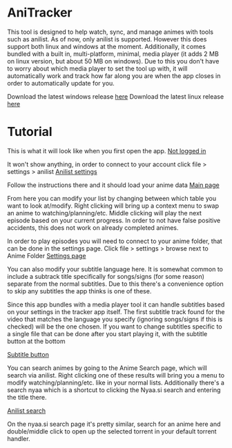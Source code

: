 # AniTracker

This tool is designed to help watch, sync, and manage animes with tools such as anilist. As of now, only anilist is supported. However this does support both linux and windows at the moment. Additionally, it comes bundled with a built in, multi-platform, minimal, media player (it adds 2 MB on linux version, but about 50 MB on windows). Due to this you don't have to worry about which media player to set the tool up with, it will automatically work and track how far along you are when the app closes in order to automatically update for you.

Download the latest windows release [here](https://github.com/Phxntxm/AniTracker/releases/latest/download/anitracker.exe)
Download the latest linux release [here](https://github.com/Phxntxm/AniTracker/releases/latest/download/anitracker)



# Tutorial

This is what it will look like when you first open the app. 
[Not logged in](images/nologin.png)

It won't show anything, in order to connect to your account click file > settings > anilist
[Anilist settings](images/anilist.png)

Follow the instructions there and it should load your anime data
[Main page](images/main.png)

From here you can modify your list by changing between which table you want to look at/modify. Right clicking will bring up a context menu to swap an anime to watching/planning/etc. Middle clicking will play the next episode based on your current progress. In order to not have false positive accidents, this does not work on already completed animes.

In order to play episodes you will need to connect to your anime folder, that can be done in the settings page. Click file > settings > browse next to Anime Folder
[Settings page](settings.png)

You can also modify your subtitle language here. It is somewhat common to include a subtrack title specifically for songs/signs (for some reason) separate from the normal subtitles. Due to this there's a convenience option to skip any subtitles the app thinks is one of these.

Since this app bundles with a media player tool it can handle subtitles based on your settings in the tracker app itself. The first subtitle track found for the video that matches the language you specify (ignoring songs/signs if this is checked) will be the one chosen. If you want to change subtitles specific to a single file that can be done after you start playing it, with the subtitle button at the bottom

[Subtitle button](subtitle_button.png)

You can search animes by going to the Anime Search page, which will search via anilist. Right clicking one of these results will bring you a menu to modify watching/planning/etc. like in your normal lists. Additionally there's a search nyaa which is a shortcut to clicking the Nyaa.si search and entering the title there.

[Anilist search](anilist_search.png)

On the nyaa.si search page it's pretty similar, search for an anime here and double/middle click to open up the selected torrent in your default torrent handler.